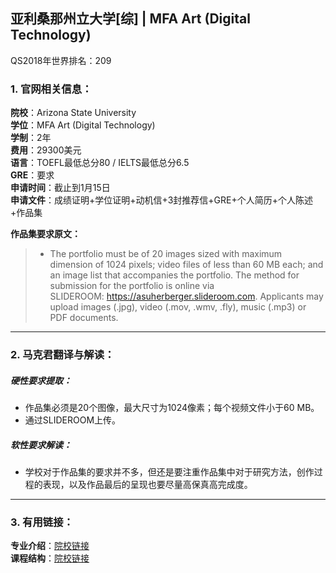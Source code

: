 ## 亚利桑那州立大学[综] | MFA Art (Digital Technology)


QS2018年世界排名：209


### 1. 官网相关信息：

**院校**：Arizona State University  
**学位**：MFA Art (Digital Technology)  
**学制**：2年  
**费用**：29300美元  
**语言**：TOEFL最低总分80 / IELTS最低总分6.5   
**GRE**：要求  
**申请时间**：截止到1月15日  
**申请文件**：成绩证明+学位证明+动机信+3封推荐信+GRE+个人简历+个人陈述+作品集 

**作品集要求原文：**   

> - The portfolio must be of 20 images sized with maximum dimension of 1024 pixels; video files of less than 60 MB each; and an image list that accompanies the portfolio. The method for submission for the portfolio is online via SLIDEROOM: https://asuherberger.slideroom.com. Applicants may upload images (.jpg), video (.mov, .wmv, .fly), music (.mp3) or PDF documents.



---


### 2. 马克君翻译与解读：

##### 硬性要求提取：
- 作品集必须是20个图像，最大尺寸为1024像素；每个视频文件小于60 MB。
- 通过SLIDEROOM上传。


##### 软性要求解读：
- 学校对于作品集的要求并不多，但还是要注重作品集中对于研究方法，创作过程的表现，以及作品最后的呈现也要尽量高保真高完成度。


---


### 3. 有用链接：

**专业介绍**：[院校链接](https://webapp4.asu.edu/programs/t5/majorinfo/ASU00/FADIGITMFA/graduate/false?init=false&nopassive=true)  
**课程结构**：[院校链接](https://webapp4.asu.edu/programs/t5/majorinfo/ASU00/FADIGITMFA/graduate/false?init=false&nopassive=true)
